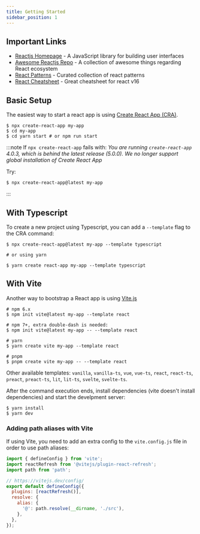```yaml
---
title: Getting Started
sidebar_position: 1
---
```

## Important Links

- [Reactjs Homepage](https://reactjs.org) - A JavaScript library for building user interfaces
- [Awesome Reactjs Repo](https://github.com/enaqx/awesome-react) - A collection of awesome things regarding React ecosystem
- [React Patterns](https://reactpatterns.com) - Curated collection of react patterns
- [React Cheatsheet](https://reactcheatsheet.com) - Great cheatsheet for react v16


## Basic Setup

The easiest way to start a react app is using [Create React App (CRA)](https://reactjs.org/docs/create-a-new-react-app.html).

```shell
$ npx create-react-app my-app
$ cd my-app
$ cd yarn start # or npm run start
```

:::note
If `npx create-react-app` fails with: _You are running `create-react-app` 4.0.3, which is behind the latest release (5.0.0). We no longer support global installation of Create React App_

Try:

```shell
$ npx create-react-app@latest my-app
```

:::

## With Typescript

To create a new project using Typescript, you can add a `--template` flag to the CRA command:

```shell
$ npx create-react-app@latest my-app --template typescript

# or using yarn

$ yarn create react-app my-app --template typescript
```

## With Vite

Another way to bootstrap a React app is using [Vite.js](https://vitejs.dev/)

```shell
# npm 6.x
$ npm init vite@latest my-app --template react

# npm 7+, extra double-dash is needed:
$ npm init vite@latest my-app -- --template react

# yarn
$ yarn create vite my-app --template react

# pnpm
$ pnpm create vite my-app -- --template react
```

Other available templates: `vanilla`, `vanilla-ts`, `vue`, `vue-ts`, `react`, `react-ts`, `preact`, `preact-ts`, `lit`, `lit-ts`, `svelte`, `svelte-ts`.

After the command execution ends, install dependencies (vite doesn't install dependencies) and start the develpment server:

```shell
$ yarn install
$ yarn dev
```

### Adding path aliases with Vite

If using Vite, you need to add an extra config to the `vite.config.js` file in order to use path aliases:

```js
import { defineConfig } from 'vite';
import reactRefresh from '@vitejs/plugin-react-refresh';
import path from 'path';

// https://vitejs.dev/config/
export default defineConfig({
  plugins: [reactRefresh()],
  resolve: {
    alias: {
      '@': path.resolve(__dirname, './src'),
    },
  },
});
```
